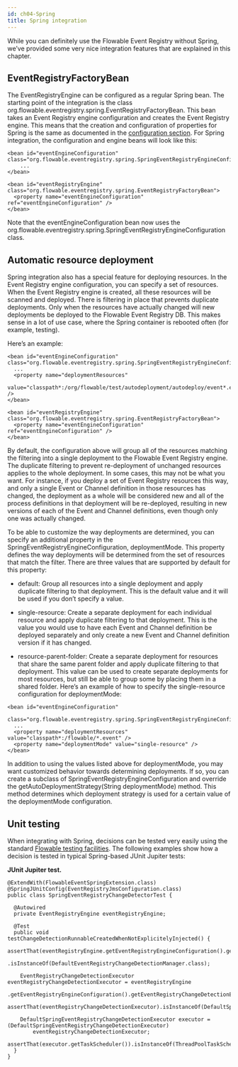 ```yaml
---
id: ch04-Spring
title: Spring integration
---
```


While you can definitely use the Flowable Event Registry without Spring, we’ve provided some very nice integration features that are explained in this chapter.

## EventRegistryFactoryBean

The EventRegistryEngine can be configured as a regular Spring bean. The starting point of the integration is the class org.flowable.eventregistry.spring.EventRegistryFactoryBean. This bean takes an Event Registry engine configuration and creates the Event Registry engine. This means that the creation and configuration of properties for Spring is the same as documented in the [configuration section](eventregistry/ch02-Configuration.md#creating-an-event-registry-engine). For Spring integration, the configuration and engine beans will look like this:

    <bean id="eventEngineConfiguration" class="org.flowable.eventregistry.spring.SpringEventRegistryEngineConfiguration">
        ...
    </bean>

    <bean id="eventRegistryEngine" class="org.flowable.eventregistry.spring.EventRegistryFactoryBean">
      <property name="eventEngineConfiguration" ref="eventEngineConfiguration" />
    </bean>

Note that the eventEngineConfiguration bean now uses the org.flowable.eventregistry.spring.SpringEventRegistryEngineConfiguration class.

## Automatic resource deployment

Spring integration also has a special feature for deploying resources. In the Event Registry engine configuration, you can specify a set of resources. When the Event Registry engine is created, all these resources will be scanned and deployed. There is filtering in place that prevents duplicate deployments. Only when the resources have actually changed will new deployments be deployed to the Flowable Event Registry DB. This makes sense in a lot of use case, where the Spring container is rebooted often (for example, testing).

Here’s an example:

    <bean id="eventEngineConfiguration" class="org.flowable.eventregistry.spring.SpringEventRegistryEngineConfiguration">
      ...
      <property name="deploymentResources"
          value="classpath*:/org/flowable/test/autodeployment/autodeploy/event*.event" />
    </bean>

    <bean id="eventRegistryEngine" class="org.flowable.eventregistry.spring.EventRegistryFactoryBean">
      <property name="eventEngineConfiguration" ref="eventEngineConfiguration" />
    </bean>

By default, the configuration above will group all of the resources matching the filtering into a single deployment to the Flowable Event Registry engine. The duplicate filtering to prevent re-deployment of unchanged resources applies to the whole deployment. In some cases, this may not be what you want. For instance, if you deploy a set of Event Registry resources this way, and only a single
Event or Channel definition in those resources has changed, the deployment as a whole will be considered new and all of the process definitions in that deployment will be re-deployed, resulting in new versions of each of the Event and Channel definitions, even though only one was actually changed.

To be able to customize the way deployments are determined, you can specify an additional property in the SpringEventRegistryEngineConfiguration, deploymentMode. This property defines the way deployments will be determined from the set of resources that match the filter. There are three values that are supported by default for this property:

-   default: Group all resources into a single deployment and apply duplicate filtering to that deployment. This is the default value and it will be used if you don’t specify a value.

-   single-resource: Create a separate deployment for each individual resource and apply duplicate filtering to that deployment. This is the value you would use to have each Event and Channel definition be deployed separately and only create a new Event and Channel definition version if it has changed.

-   resource-parent-folder: Create a separate deployment for resources that share the same parent folder and apply duplicate filtering to that deployment. This value can be used to create separate deployments for most resources, but still be able to group some by placing them in a shared folder. Here’s an example of how to specify the single-resource configuration for deploymentMode:

<!-- -->

    <bean id="eventEngineConfiguration"
        class="org.flowable.eventregistry.spring.SpringEventRegistryEngineConfiguration">
      ...
      <property name="deploymentResources" value="classpath*:/flowable/*.event" />
      <property name="deploymentMode" value="single-resource" />
    </bean>

In addition to using the values listed above for deploymentMode, you may want customized behavior towards determining deployments. If so, you can create a subclass of SpringEventRegistryEngineConfiguration and override the getAutoDeploymentStrategy(String deploymentMode) method. This method determines which deployment strategy is used for a certain value of the deploymentMode configuration.

## Unit testing

When integrating with Spring, decisions can be tested very easily using the standard [Flowable testing facilities](eventregistry/ch03-API.md#unit-testing).
The following examples show how a decision is tested in typical Spring-based JUnit Jupiter tests:

**JUnit Jupiter test.**

    @ExtendWith(FlowableEventSpringExtension.class)
    @SpringJUnitConfig(EventRegistryJmsConfiguration.class)
    public class SpringEventRegistryChangeDetectorTest {

      @Autowired
      private EventRegistryEngine eventRegistryEngine;

      @Test
      public void testChangeDetectionRunnableCreatedWhenNotExplicitelyInjected() {
        assertThat(eventRegistryEngine.getEventRegistryEngineConfiguration().getEventRegistryChangeDetectionManager())
            .isInstanceOf(DefaultEventRegistryChangeDetectionManager.class);

        EventRegistryChangeDetectionExecutor eventRegistryChangeDetectionExecutor = eventRegistryEngine
            .getEventRegistryEngineConfiguration().getEventRegistryChangeDetectionExecutor();
        assertThat(eventRegistryChangeDetectionExecutor).isInstanceOf(DefaultSpringEventRegistryChangeDetectionExecutor.class);

        DefaultSpringEventRegistryChangeDetectionExecutor executor = (DefaultSpringEventRegistryChangeDetectionExecutor) 
            eventRegistryChangeDetectionExecutor;
        assertThat(executor.getTaskScheduler()).isInstanceOf(ThreadPoolTaskScheduler.class);
      }
    }
